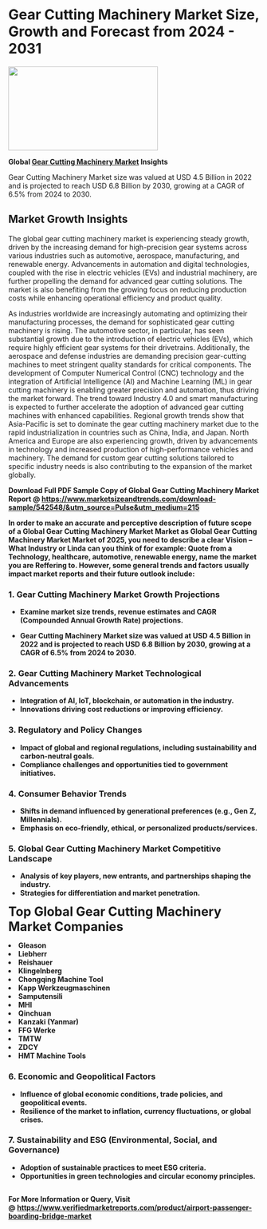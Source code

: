 <H1>Gear Cutting Machinery Market Size, Growth and Forecast from 2024 - 2031</H1><img class="aligncenter size-medium wp-image-584254" src="https://thirdeyenews.in/wp-content/uploads/2024/09/Global-Market-Research-300x168.jpeg" alt="" width="300" height="168" /><p><strong>Global&nbsp;<a href="https://www.marketsizeandtrends.com/download-sample/542548/&amp;utm_source=Pulse&amp;utm_medium=215">Gear Cutting Machinery Market</a> Insights</strong></p><p>Gear Cutting Machinery Market size was valued at USD 4.5 Billion in 2022 and is projected to reach USD 6.8 Billion by 2030, growing at a CAGR of 6.5% from 2024 to 2030.</p><p><h2>Market Growth Insights</h2> <p>The global gear cutting machinery market is experiencing steady growth, driven by the increasing demand for high-precision gear systems across various industries such as automotive, aerospace, manufacturing, and renewable energy. Advancements in automation and digital technologies, coupled with the rise in electric vehicles (EVs) and industrial machinery, are further propelling the demand for advanced gear cutting solutions. The market is also benefiting from the growing focus on reducing production costs while enhancing operational efficiency and product quality.</p> <p><strong></strong></p> <p>As industries worldwide are increasingly automating and optimizing their manufacturing processes, the demand for sophisticated gear cutting machinery is rising. The automotive sector, in particular, has seen substantial growth due to the introduction of electric vehicles (EVs), which require highly efficient gear systems for their drivetrains. Additionally, the aerospace and defense industries are demanding precision gear-cutting machines to meet stringent quality standards for critical components. The development of Computer Numerical Control (CNC) technology and the integration of Artificial Intelligence (AI) and Machine Learning (ML) in gear cutting machinery is enabling greater precision and automation, thus driving the market forward. The trend toward Industry 4.0 and smart manufacturing is expected to further accelerate the adoption of advanced gear cutting machines with enhanced capabilities. Regional growth trends show that Asia-Pacific is set to dominate the gear cutting machinery market due to the rapid industrialization in countries such as China, India, and Japan. North America and Europe are also experiencing growth, driven by advancements in technology and increased production of high-performance vehicles and machinery. The demand for custom gear cutting solutions tailored to specific industry needs is also contributing to the expansion of the market globally.</p> <p><strong></p><p><span class=""><strong>Download Full PDF Sample Copy of Global Gear Cutting Machinery Market Report</strong> @ <a href="https://www.marketsizeandtrends.com/download-sample/542548/&amp;utm_source=Pulse&amp;utm_medium=215" target="_blank">https://www.marketsizeandtrends.com/download-sample/542548/&amp;utm_source=Pulse&amp;utm_medium=215</a></span></p><p>In order to make an accurate and perceptive description of future scope of a Global&nbsp;Gear Cutting Machinery Market Market as Global&nbsp;Gear Cutting Machinery Market Market of 2025, you need to describe a clear Vision &ndash; What Industry or Linda can you think of for example: Quote from a Technology, healthcare, automotive, renewable energy, name the market you are Reffering to. However, some general trends and factors usually impact market reports and their future outlook include:</p><h3>1.&nbsp;<strong>Gear Cutting Machinery Market Growth Projections</strong></h3><ul><li>Examine market size trends, revenue estimates and CAGR (Compounded Annual Growth Rate) projections.</li><li><p>Gear Cutting Machinery Market size was valued at USD 4.5 Billion in 2022 and is projected to reach USD 6.8 Billion by 2030, growing at a CAGR of 6.5% from 2024 to 2030.</p></li></ul><h3>2.&nbsp;<strong>Gear Cutting Machinery Market Technological Advancements</strong></h3><ul><li>Integration of AI, IoT, blockchain, or automation in the industry.</li><li>Innovations driving cost reductions or improving efficiency.</li></ul><h3>3.&nbsp;<strong>Regulatory and Policy Changes</strong></h3><ul><li>Impact of global and regional regulations, including sustainability and carbon-neutral goals.</li><li>Compliance challenges and opportunities tied to government initiatives.</li></ul><h3>4.&nbsp;<strong>Consumer Behavior Trends</strong></h3><ul><li>Shifts in demand influenced by generational preferences (e.g., Gen Z, Millennials).</li><li>Emphasis on eco-friendly, ethical, or personalized products/services.</li></ul><h3>5.&nbsp;<strong>Global Gear Cutting Machinery Market Competitive Landscape</strong></h3><ul><li>Analysis of key players, new entrants, and partnerships shaping the industry.</li><li>Strategies for differentiation and market penetration.</li></ul><p data-pm-slice="1 1 []"><span style="color: inherit; font-family: inherit; font-size: 25px;">Top Global Gear Cutting Machinery Market Companies</span></p><div class="" data-test-id=""><p><li>Gleason</li><li> Liebherr</li><li> Reishauer</li><li> Klingelnberg</li><li> Chongqing Machine Tool</li><li> Kapp Werkzeugmaschinen</li><li> Samputensili</li><li> MHI</li><li> Qinchuan</li><li> Kanzaki (Yanmar)</li><li> FFG Werke</li><li> TMTW</li><li> ZDCY</li><li> HMT Machine Tools</li></p></div><h3>6.&nbsp;<strong>Economic and Geopolitical Factors</strong></h3><ul><li>Influence of global economic conditions, trade policies, and geopolitical events.</li><li>Resilience of the market to inflation, currency fluctuations, or global crises.</li></ul><h3>7.&nbsp;<strong>Sustainability and ESG (Environmental, Social, and Governance)</strong></h3><ul><li>Adoption of sustainable practices to meet ESG criteria.</li><li>Opportunities in green technologies and circular economy principles.</li></ul><h2><strong style="font-size: 14px;">For More Information or Query, Visit @&nbsp;</strong><a style="background-color: #ffffff; font-size: 14px;" href="https://www.marketsizeandtrends.com/report/gear-cutting-machinery-market/" target="_blank">https://www.verifiedmarketreports.com/product/airport-passenger-boarding-bridge-market</a></h2>
